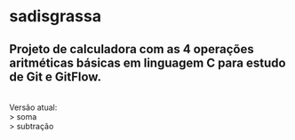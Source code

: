 # sadisgrassa
## Projeto de calculadora com as 4 operações aritméticas básicas em linguagem C para estudo de Git e GitFlow.
<br>
Versão atual:<br>
> soma<br>
> subtração
